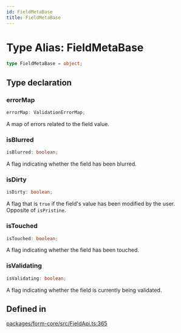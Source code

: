 ```yaml
---
id: FieldMetaBase
title: FieldMetaBase
---
```


# Type Alias: FieldMetaBase

```ts
type FieldMetaBase = object;
```

## Type declaration

### errorMap

```ts
errorMap: ValidationErrorMap;
```

A map of errors related to the field value.

### isBlurred

```ts
isBlurred: boolean;
```

A flag indicating whether the field has been blurred.

### isDirty

```ts
isDirty: boolean;
```

A flag that is `true` if the field's value has been modified by the user. Opposite of `isPristine`.

### isTouched

```ts
isTouched: boolean;
```

A flag indicating whether the field has been touched.

### isValidating

```ts
isValidating: boolean;
```

A flag indicating whether the field is currently being validated.

## Defined in

[packages/form-core/src/FieldApi.ts:365](https://github.com/TanStack/form/blob/main/packages/form-core/src/FieldApi.ts#L365)
